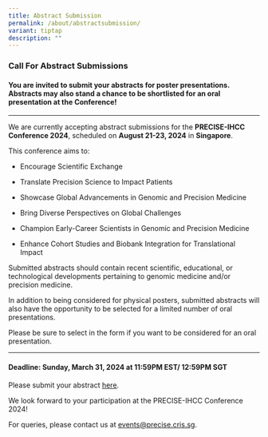 ```yaml
---
title: Abstract Submission
permalink: /about/abstractsubmission/
variant: tiptap
description: ""
---
```

<h3><strong>Call For Abstract Submissions</strong></h3>
<h4>You are invited to submit your abstracts for poster presentations. Abstracts may also stand a chance to be shortlisted for an oral presentation at the Conference!</h4>
<p></p>
<hr>
<p></p>
<p>We are currently accepting abstract submissions for the <strong>PRECISE-IHCC Conference 2024</strong>,
scheduled on <strong>August 21-23, 2024</strong> in <strong>Singapore</strong>.</p>
<p>This conference aims to:</p>
<ul data-tight="true" class="tight">
<li>
<p>Encourage Scientific Exchange</p>
</li>
<li>
<p>Translate Precision Science to Impact Patients</p>
</li>
<li>
<p>Showcase Global Advancements in Genomic and Precision Medicine</p>
</li>
<li>
<p>Bring Diverse Perspectives on Global Challenges</p>
</li>
<li>
<p>Champion Early-Career Scientists in Genomic and Precision Medicine</p>
</li>
<li>
<p>Enhance Cohort Studies and Biobank Integration for Translational Impact</p>
</li>
</ul>
<p>Submitted abstracts should contain recent scientific, educational, or
technological developments pertaining to genomic medicine and/or precision
medicine.</p>
<p>In addition to being considered for physical posters, submitted abstracts
will also have the opportunity to be selected for a limited number of oral
presentations.</p>
<p>Please be sure to select in the form if you want to be considered for
an oral presentation.</p>
<p></p>
<hr>
<h4>Deadline: Sunday, March 31, 2024 at 11:59PM EST/ 12:59PM SGT</h4>
<p>Please submit your abstract <a href="https://form.gov.sg/65681f27991ea30012ec9845" rel="noopener noreferrer nofollow" target="_blank"><u>here</u></a>.&nbsp;</p>
<p>We look forward to your participation at the PRECISE-IHCC Conference 2024!</p>
<p>For queries, please contact us at <a href="https://form.gov.sg/65681f27991ea30012ec9845" rel="noopener noreferrer nofollow" target="_blank"><u>events@precise.cris.sg</u></a>.</p>
